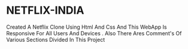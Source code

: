 # NETFLIX-INDIA
Created A Netflix Clone Using Html And Css And This WebApp Is Responsive For All Users And Devices . Also There Ares Comment's Of Various Sections  Divided In This Project
